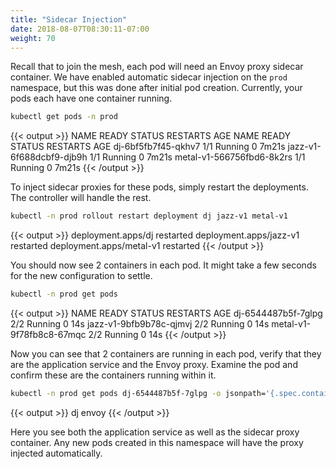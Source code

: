 ```yaml
---
title: "Sidecar Injection"
date: 2018-08-07T08:30:11-07:00
weight: 70
---
```


Recall that to join the mesh, each pod will need an Envoy proxy sidecar container. We have enabled automatic sidecar injection on the `prod` namespace, but this was done after initial pod creation. Currently, your pods each have one container running.

```bash
kubectl get pods -n prod
```

{{< output >}}
NAME                        READY   STATUS    RESTARTS   AGE
NAME                        READY   STATUS    RESTARTS   AGE
dj-6bf5fb7f45-qkhv7         1/1     Running   0          7m21s
jazz-v1-6f688dcbf9-djb9h    1/1     Running   0          7m21s
metal-v1-566756fbd6-8k2rs   1/1     Running   0          7m21s
{{< /output >}}

To inject sidecar proxies for these pods, simply restart the deployments. The controller will handle the rest.

```bash
kubectl -n prod rollout restart deployment dj jazz-v1 metal-v1
```

{{< output >}}
deployment.apps/dj restarted
deployment.apps/jazz-v1 restarted
deployment.apps/metal-v1 restarted
{{< /output >}}

You should now see 2 containers in each pod. It might take a few seconds for the new configuration to settle.

```bash
kubectl -n prod get pods
```

{{< output >}}
NAME                       READY   STATUS    RESTARTS   AGE
dj-6544487b5f-7glpg        2/2     Running   0          14s
jazz-v1-9bfb9b78c-qjmvj    2/2     Running   0          14s
metal-v1-9f78fb8c8-67mqc   2/2     Running   0          14s
{{< /output >}}

Now you can see that 2 containers are running in each pod, verify that they are the application service and the Envoy proxy. Examine the pod and confirm these are the containers running within it.

```bash
kubectl -n prod get pods dj-6544487b5f-7glpg -o jsonpath='{.spec.containers[*].name}'
```

{{< output >}}
dj envoy
{{< /output >}}

Here you see both the application service as well as the sidecar proxy container. Any new pods created in this namespace will have the proxy injected automatically.

